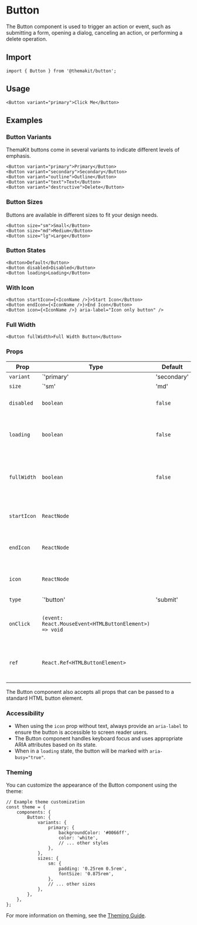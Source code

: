 # Button

The Button component is used to trigger an action or event, such as submitting a form, opening a dialog, canceling an action, or performing a delete operation.

## Import

```tsx
import { Button } from '@themakit/button';
```

## Usage

```tsx
<Button variant="primary">Click Me</Button>
```

## Examples

### Button Variants

ThemaKit buttons come in several variants to indicate different levels of emphasis.

```tsx
<Button variant="primary">Primary</Button>
<Button variant="secondary">Secondary</Button>
<Button variant="outline">Outline</Button>
<Button variant="text">Text</Button>
<Button variant="destructive">Delete</Button>
```

### Button Sizes

Buttons are available in different sizes to fit your design needs.

```tsx
<Button size="sm">Small</Button>
<Button size="md">Medium</Button>
<Button size="lg">Large</Button>
```

### Button States

```tsx
<Button>Default</Button>
<Button disabled>Disabled</Button>
<Button loading>Loading</Button>
```

### With Icon

```tsx
<Button startIcon={<IconName />}>Start Icon</Button>
<Button endIcon={<IconName />}>End Icon</Button>
<Button icon={<IconName />} aria-label="Icon only button" />
```

### Full Width

```tsx
<Button fullWidth>Full Width Button</Button>
```

### Props

| Prop      | Type                          | Default     | Description                     |
| --------- | ----------------------------- | ----------- | ------------------------------- |
| `variant` | `'primary' | 'secondary' | 'outline' | 'text' | 'destructive'` | `'primary'`  | The variant of the button      |
| `size`    | `'sm' | 'md' | 'lg'`             | `'md'`      | The size of the button          |
| `disabled` | `boolean` | `false` | Whether the button is disabled |
| `loading` | `boolean` | `false` | Whether the button is in a loading state |
| `fullWidth` | `boolean` | `false` | If true, the button will take up the full width of its container |
| `startIcon` | `ReactNode` |       | Icon to display at the start of the button | 
| `endIcon` | `ReactNode` |     | Icon to display at the end of the button |
| `icon` | `ReactNode` |        | Icon to display (for icon-only buttons) |
| `type` | `'button' | 'submit' | 'reset'` | `'button'` | The HTML button type |
| `onClick` | `(event: React.MouseEvent<HTMLButtonElement>) => void` |      | Function called when the button is clicked |
| `ref` | `React.Ref<HTMLButtonElement>` |      | Ref forwarded to the button element |

The Button component also accepts all props that can be passed to a standard HTML button element.

### Accessibility

- When using the `icon` prop without text, always provide an `aria-label` to ensure the button is accessible to screen reader users.
- The Button component handles keyboard focus and uses appropriate ARIA attributes based on its state.
- When in a `loading` state, the button will be marked with `aria-busy="true"`.

### Theming

You can customize the appearance of the Button component using the theme:

```tsx
// Example theme customization
const theme = {
    components: {
        Button: {
            variants: {
                primary: {
                    backgroundColor: '#0066ff',
                    color: 'white',
                    // ... other styles
                },
            },
            sizes: {
                sm: {
                    padding: '0.25rem 0.5rem',
                    fontSize: '0.875rem',
                },
                // ... other sizes
            },
        },
    },
};
```

For more information on theming, see the [Theming Guide](../../../theming/overview).